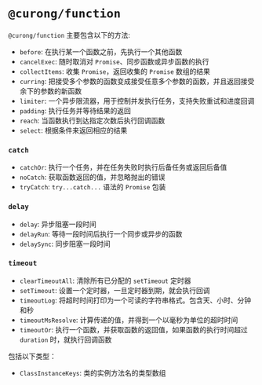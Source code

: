 # `@curong/function`

`@curong/function` 主要包含以下的方法:

- `before`: 在执行某一个函数之前，先执行一个其他函数
- `cancelExec`: 随时取消对 `Promise`、同步函数或异步函数的执行
- `collectItems`: 收集 `Promise`，返回收集的 `Promise` 数组的结果
- `curring`: 把接受多个参数的函数变成接受任意多个参数的函数，并且返回接受余下的参数的新函数
- `limiter`: 一个异步限流器，用于控制并发执行任务，支持失败重试和进度回调
- `padding`: 执行任务并等待结果的返回
- `reach`: 当函数执行到达指定次数后执行回调函数
- `select`: 根据条件来返回相应的结果

### `catch`

- `catchOr`: 执行一个任务，并在任务失败时执行后备任务或返回后备值
- `noCatch`: 获取函数返回的值，并忽略抛出的错误
- `tryCatch`: `try...catch...` 语法的 `Promise` 包装

### `delay`

- `delay`: 异步阻塞一段时间
- `delayRun`: 等待一段时间后执行一个同步或异步的函数
- `delaySync`: 同步阻塞一段时间

### `timeout`

- `clearTimeoutAll`: 清除所有已分配的 `setTimeout` 定时器
- `setTimeout`: 设置一个定时器，一旦定时器到期，就会执行回调
- `timeoutLog`: 将超时时间打印为一个可读的字符串格式。包含天、小时、分钟和秒
- `timeoutMsResolve`: 计算传递的值，并得到一个以毫秒为单位的超时时间
- `timeoutOr`: 执行一个函数，并获取函数的返回值，如果函数的执行时间超过 `duration` 时，就执行回调函数

包括以下类型：

- `ClassInstanceKeys`: 类的实例方法名的类型数组
